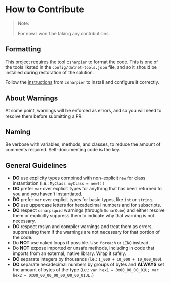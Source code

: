 # How to Contribute

> Note:
>
> For now I won't be taking any contributions.

## Formatting

This project requires the tool `csharpier` to format the code. This is one of the tools liksted in the
`config/dotnet-tools.json` file, and so it should be installed during restoration of the solution.

Follow the [instructions](https://csharpier.com/docs/Installation) from `csharpier` to install and configure it
correctly.

## About Warnings

At some point, warnings will be enforced as errors, and so you will need to resolve them before submitting a PR.

## Naming

Be verbose with variables, methods, and classes, to reduce the amount of comments required. Self-documenting code is the
key.

## General Guidelines

- **DO** use explicity types combined with non-explicit `new` for class instantiation (i.e.: `MyClass myClass = new())`
- **DO** prefer `var` over explicit types for anything that has been returned to you and you haven't instantiated.
- **DO** prefer `var` over explicit types for basic types, like `int` or `string`.
- **DO** use uppercase letters for hexadecimal numbers and for subscripts.
- **DO** respect `csharpsquid` warnings (through `SonarQube`) and either resolve them or explicitly suppress them to
  indicate why that warning is not necessary.
- **DO** respect roslyn and compiler warnings and treat them as errors, suppressing them if the warnings are not
  necessary for that portion of the code.
- Do **NOT** use naked loops if possible. Use `foreach` or `LINQ` instead.
- Do **NOT** expose imported or unsafe methods, including in code that imports from an external, native library. Wrap it
  safely.
- **DO** separate integers by thousands (i.e.: `1_000 + 10_000 + 10_000_000`).
- **DO** separate hexadecimal numbers by groups of bytes and **ALWAYS** set the amount of bytes of the type (i.e.:
  `var hex1 = 0x00_00_00_01U; var hex2 = 0x00_00_00_00_00_00_00_01UL;`)
